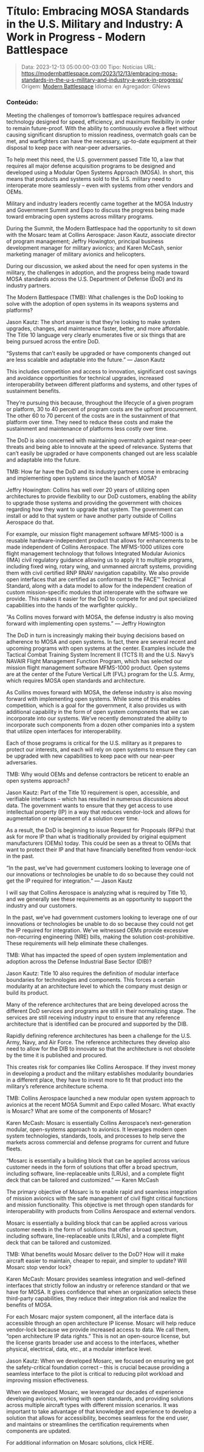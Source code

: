 # Título: Embracing MOSA Standards in the U.S. Military and Industry: A Work in Progress - Modern Battlespace

>Data: 2023-12-13 05:00:00-03:00
>Tipo: Notícias
>URL: https://modernbattlespace.com/2023/12/13/embracing-mosa-standards-in-the-u-s-military-and-industry-a-work-in-progress/
>Origem: [Modern Battlespace](https://modernbattlespace.com)
>Idioma: en
>Agregador: GNews

### Conteúdo:

Meeting the challenges of tomorrow’s battlespace requires advanced technology designed for speed, efficiency, and maximum flexibility in order to remain future-proof. With the ability to continuously evolve a fleet without causing significant disruption to mission readiness, overmatch goals can be met, and warfighters can have the necessary, up-to-date equipment at their disposal to keep pace with near-peer adversaries.

To help meet this need, the U.S. government passed Title 10, a law that requires all major defense acquisition programs to be designed and developed using a Modular Open Systems Approach (MOSA). In short, this means that products and systems sold to the U.S. military need to interoperate more seamlessly – even with systems from other vendors and OEMs.

Military and industry leaders recently came together at the MOSA Industry and Government Summit and Expo to discuss the progress being made toward embracing open systems across military programs.

During the Summit, the Modern Battlespace had the opportunity to sit down with the Mosarc team at Collins Aerospace: Jason Kautz, associate director of program management; Jeffry Howington, principal business development manager for military avionics; and Karen McCash, senior marketing manager of military avionics and helicopters.

During our discussion, we asked about the need for open systems in the military, the challenges in adoption, and the progress being made toward MOSA standards across the U.S. Department of Defense (DoD) and its industry partners.

The Modern Battlespace (TMB): What challenges is the DoD looking to solve with the adoption of open systems in its weapons systems and platforms?

Jason Kautz: The short answer is that they’re looking to make system upgrades, changes, and maintenance faster, better, and more affordable. The Title 10 language very clearly enumerates five or six things that are being pursued across the entire DoD.

“Systems that can’t easily be upgraded or have components changed out are less scalable and adaptable into the future.” — Jason Kautz

This includes competition and access to innovation, significant cost savings and avoidance opportunities for technical upgrades, increased interoperability between different platforms and systems, and other types of sustainment benefits.

They’re pursuing this because, throughout the lifecycle of a given program or platform, 30 to 40 percent of program costs are the upfront procurement. The other 60 to 70 percent of the costs are in the sustainment of that platform over time. They need to reduce these costs and make the sustainment and maintenance of platforms less costly over time.

The DoD is also concerned with maintaining overmatch against near-peer threats and being able to innovate at the speed of relevance. Systems that can’t easily be upgraded or have components changed out are less scalable and adaptable into the future.

TMB: How far have the DoD and its industry partners come in embracing and implementing open systems since the launch of MOSA?

Jeffry Howington: Collins has well over 20 years of utilizing open architectures to provide flexibility to our DoD customers, enabling the ability to upgrade those systems and providing the government with choices regarding how they want to upgrade that system. The government can install or add to that system or have another party outside of Collins Aerospace do that.

For example, our mission flight management software MFMS-1000 is a reusable hardware-independent product that allows for enhancements to be made independent of Collins Aerospace. The MFMS-1000 utilizes core flight management technology that follows Integrated Modular Avionics (IMA) civil regulatory guidance allowing us to apply it to multiple programs, including fixed wing, rotary wing, and unmanned aircraft systems, providing them with civil certified RNP RNAV navigation capability. We also provide open interfaces that are certified as conformant to the FACE™ Technical Standard, along with a data model to allow for the independent creation of custom mission-specific modules that interoperate with the software we provide. This makes it easier for the DoD to compete for and put specialized capabilities into the hands of the warfighter quickly..

“As Collins moves forward with MOSA, the defense industry is also moving forward with implementing open systems.” — Jeffry Howington

The DoD in turn is increasingly making their buying decisions based on adherence to MOSA and open systems. In fact, there are several recent and upcoming programs with open systems at the center. Examples include the Tactical Combat Training System Increment II (TCTS II) and the U.S. Navy’s NAVAIR Flight Management Function Program, which has selected our mission flight management software MFMS-1000 product. Open systems are at the center of the Future Vertical Lift (FVL) program for the U.S. Army, which requires MOSA open standards and architecture.

As Collins moves forward with MOSA, the defense industry is also moving forward with implementing open systems. While some of this enables competition, which is a goal for the government, it also provides us with additional capability in the form of open system components that we can incorporate into our systems. We’ve recently demonstrated the ability to incorporate such components from a dozen other companies into a system that utilize open interfaces for interoperability.

Each of those programs is critical for the U.S. military as it prepares to protect our interests, and each will rely on open systems to ensure they can be upgraded with new capabilities to keep pace with our near-peer adversaries.

TMB: Why would OEMs and defense contractors be reticent to enable an open systems approach?

Jason Kautz: Part of the Title 10 requirement is open, accessible, and verifiable interfaces – which has resulted in numerous discussions about data. The government wants to ensure that they get access to use intellectual property (IP) in a way that reduces vendor-lock and allows for augmentation or replacement of a solution over time.

As a result, the DoD is beginning to issue Request for Proposals (RFPs) that ask for more IP than what is traditionally provided by original equipment manufacturers (OEMs) today. This could be seen as a threat to OEMs that want to protect their IP and that have financially benefited from vendor-lock in the past.

“In the past, we’ve had government customers looking to leverage one of our innovations or technologies be unable to do so because they could not get the IP required for integration.” — Jason Kautz

I will say that Collins Aerospace is analyzing what is required by Title 10, and we generally see these requirements as an opportunity to support the industry and our customers.

In the past, we’ve had government customers looking to leverage one of our innovations or technologies be unable to do so because they could not get the IP required for integration. We’ve witnessed OEMs provide excessive non-recurring engineering (NRE) bills, making the solution cost-prohibitive. These requirements will help eliminate these challenges.

TMB: What has impacted the speed of open system implementation and adoption across the Defense Industrial Base Sector (DIB)?

Jason Kautz: Title 10 also requires the definition of modular interface boundaries for technologies and components. This forces a certain modularity at an architecture level to which the company must design or build its product.

Many of the reference architectures that are being developed across the different DoD services and programs are still in their normalizing stage. The services are still receiving industry input to ensure that any reference architecture that is identified can be procured and supported by the DIB.

Rapidly defining reference architectures has been a challenge for the U.S. Army, Navy, and Air Force. The reference architectures they develop also need to allow for the DIB to innovate so that the architecture is not obsolete by the time it is published and procured.

This creates risk for companies like Collins Aerospace. If they invest money in developing a product and the military establishes modularity boundaries in a different place, they have to invest more to fit that product into the military’s reference architecture schema.

TMB: Collins Aerospace launched a new modular open system approach to avionics at the recent MOSA Summit and Expo called Mosarc. What exactly is Mosarc? What are some of the components of Mosarc?

Karen McCash: Mosarc is essentially Collins Aerospace’s next-generation modular, open-systems approach to avionics. It leverages modern open system technologies, standards, tools, and processes to help serve the markets across commercial and defense programs for current and future fleets.

“Mosarc is essentially a building block that can be applied across various customer needs in the form of solutions that offer a broad spectrum, including software, line-replaceable units (LRUs), and a complete flight deck that can be tailored and customized.” — Karen McCash

The primary objective of Mosarc is to enable rapid and seamless integration of mission avionics with the safe management of civil flight critical functions and mission functionality. This objective is met through open standards for interoperability with products from Collins Aerospace and external vendors.

Mosarc is essentially a building block that can be applied across various customer needs in the form of solutions that offer a broad spectrum, including software, line-replaceable units (LRUs), and a complete flight deck that can be tailored and customized.

TMB: What benefits would Mosarc deliver to the DoD? How will it make aircraft easier to maintain, cheaper to repair, and simpler to update? Will Mosarc stop vendor lock?

Karen McCash: Mosarc provides seamless integration and well-defined interfaces that strictly follow an industry or reference standard or that we have for MOSA. It gives confidence that when an organization selects these third-party capabilities, they reduce their integration risk and realize the benefits of MOSA.

For each Mosarc major system component, all the interface data is accessible through an open architecture IP license. Mosarc will help reduce vendor-lock because we provide increased access to data. We call them, “open architecture IP data rights.” This is not an open-source license, but the license grants broader use and access to the interfaces, whether physical, electrical, data, etc., at a modular interface level.

Jason Kautz: When we developed Mosarc, we focused on ensuring we got the safety-critical foundation correct – this is crucial because providing a seamless interface to the pilot is critical to reducing pilot workload and improving mission effectiveness.

When we developed Mosarc, we leveraged our decades of experience developing avionics, working with open standards, and providing solutions across multiple aircraft types with different mission scenarios. It was important to take advantage of that knowledge and experience to develop a solution that allows for accessibility, becomes seamless for the end user, and maintains or streamlines the certification requirements when components are updated.

For additional information on Mosarc solutions, click HERE.
